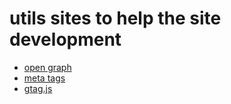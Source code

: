 # utils sites to help the site development

- [open graph]('https://ogp.me/')
- [meta tags]('https://metatags.io/')
- [gtag.js]('https://developers.google.com/analytics/devguides/collection/gtagjs')
